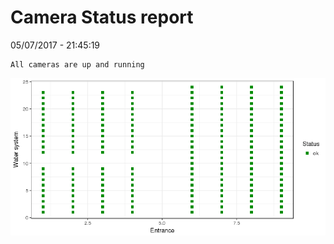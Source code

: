 Camera Status report
================
05/07/2017 - 21:45:19

    All cameras are up and running

![](camreport_files/figure-markdown_github/unnamed-chunk-2-1.png)
